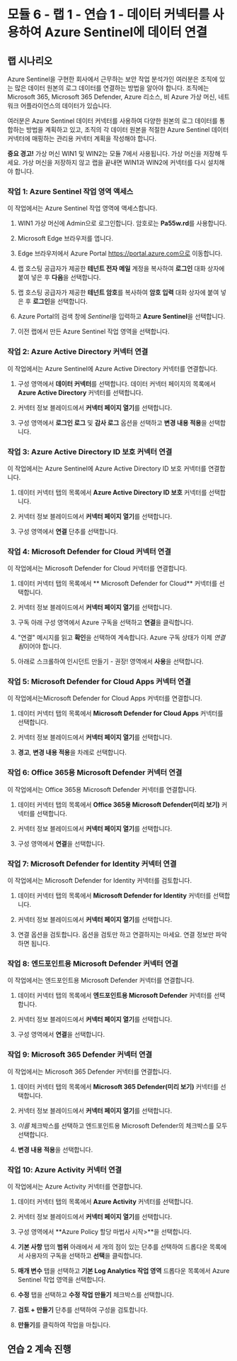 ﻿# 모듈 6 - 랩 1 - 연습 1 - 데이터 커넥터를 사용하여 Azure Sentinel에 데이터 연결

## 랩 시나리오

Azure Sentinel을 구현한 회사에서 근무하는 보안 작업 분석가인 여러분은 조직에 있는 많은 데이터 원본의 로그 데이터를 연결하는 방법을 알아야 합니다. 조직에는 Microsoft 365, Microsoft 365 Defender, Azure 리소스, 비 Azure 가상 머신, 네트워크 어플라이언스의 데이터가 있습니다.

여러분은 Azure Sentinel 데이터 커넥터를 사용하여 다양한 원본의 로그 데이터를 통합하는 방법을 계획하고 있고, 조직의 각 데이터 원본을 적절한 Azure Sentinel 데이터 커넥터에 매핑하는 관리용 커넥터 계획을 작성해야 합니다.

**중요 경고!**  가상 머신 WIN1 및 WIN2는 모듈 7에서 사용됩니다.  가상 머신을 저장해 두세요.   가상 머신을 저장하지 않고 랩을 끝내면 WIN1과 WIN2에 커넥터를 다시 설치해야 합니다.

### 작업 1: Azure Sentinel 작업 영역 액세스

이 작업에서는 Azure Sentinel 작업 영역에 액세스합니다.

1. WIN1 가상 머신에 Admin으로 로그인합니다. 암호로는 **Pa55w.rd**를 사용합니다.  

2. Microsoft Edge 브라우저를 엽니다.

3. Edge 브라우저에서 Azure Portal https://portal.azure.com으로 이동합니다.

4. 랩 호스팅 공급자가 제공한 **테넌트 전자 메일** 계정을 복사하여 **로그인** 대화 상자에 붙여 넣은 후 **다음**을 선택합니다.

5. 랩 호스팅 공급자가 제공한 **테넌트 암호**를 복사하여 **암호 입력** 대화 상자에 붙여 넣은 후 **로그인**을 선택합니다.

6. Azure Portal의 검색 창에 *Sentinel*을 입력하고 **Azure Sentinel**을 선택합니다.

7. 이전 랩에서 만든 Azure Sentinel 작업 영역을 선택합니다.

### 작업 2: Azure Active Directory 커넥터 연결

이 작업에서는 Azure Sentinel에 Azure Active Directory 커넥터를 연결합니다.

1. 구성 영역에서 **데이터 커넥터**를 선택합니다.  데이터 커넥터 페이지의 목록에서 **Azure Active Directory** 커넥터를 선택합니다.

2. 커넥터 정보 블레이드에서 **커넥터 페이지 열기**를 선택합니다.

3. 구성 영역에서 **로그인 로그** 및 **감사 로그** 옵션을 선택하고 **변경 내용 적용**을 선택합니다.

### 작업 3: Azure Active Directory ID 보호 커넥터 연결

이 작업에서는 Azure Sentinel에 Azure Active Directory ID 보호 커넥터를 연결합니다.

1. 데이터 커넥터 탭의 목록에서 **Azure Active Directory ID 보호** 커넥터를 선택합니다.

2. 커넥터 정보 블레이드에서 **커넥터 페이지 열기**를 선택합니다.

3. 구성 영역에서 **연결** 단추를 선택합니다.

### 작업 4: Microsoft Defender for Cloud 커넥터 연결

이 작업에서는 Microsoft Defender for Cloud 커넥터를 연결합니다.

1. 데이터 커넥터 탭의 목록에서 ** Microsoft Defender for Cloud** 커넥터를 선택합니다.

2. 커넥터 정보 블레이드에서 **커넥터 페이지 열기**를 선택합니다.

3. 구독 아래 구성 영역에서 Azure 구독을 선택하고 **연결**을 클릭합니다.

4. "연결" 메시지를 읽고 **확인**을 선택하여 계속합니다. Azure 구독 상태가 이제 *연결됨*이어야 합니다.

5. 아래로 스크롤하여 인시던트 만들기 - 권장! 영역에서 **사용**을 선택합니다.

### 작업 5: Microsoft Defender for Cloud Apps 커넥터 연결

이 작업에서는Microsoft Defender for Cloud Apps 커넥터를 연결합니다.

1. 데이터 커넥터 탭의 목록에서 **Microsoft Defender for Cloud Apps** 커넥터를 선택합니다.

2. 커넥터 정보 블레이드에서 **커넥터 페이지 열기**를 선택합니다.

3. **경고**, **변경 내용 적용**을 차례로 선택합니다.

### 작업 6: Office 365용 Microsoft Defender 커넥터 연결

이 작업에서는 Office 365용 Microsoft Defender 커넥터를 연결합니다.

1. 데이터 커넥터 탭의 목록에서 **Office 365용 Microsoft Defender(미리 보기)** 커넥터를 선택합니다.

2. 커넥터 정보 블레이드에서 **커넥터 페이지 열기**를 선택합니다.

3. 구성 영역에서 **연결**을 선택합니다.

### 작업 7: Microsoft Defender for Identity 커넥터 연결

이 작업에서는 Microsoft Defender for Identity 커넥터를 검토합니다.

1. 데이터 커넥터 탭의 목록에서 **Microsoft Defender for Identity** 커넥터를 선택합니다.

2. 커넥터 정보 블레이드에서 **커넥터 페이지 열기**를 선택합니다.

3. 연결 옵션을 검토합니다. 옵션을 검토만 하고 연결하지는 마세요. 연결 정보만 파악하면 됩니다.

### 작업 8: 엔드포인트용 Microsoft Defender 커넥터 연결

이 작업에서는 엔드포인트용 Microsoft Defender 커넥터를 연결합니다.

1. 데이터 커넥터 탭의 목록에서 **엔드포인트용 Microsoft Defender** 커넥터를 선택합니다.

2. 커넥터 정보 블레이드에서 **커넥터 페이지 열기**를 선택합니다.

3. 구성 영역에서 **연결**을 선택합니다.

### 작업 9: Microsoft 365 Defender 커넥터 연결

이 작업에서는 Microsoft 365 Defender 커넥터를 연결합니다.

1. 데이터 커넥터 탭의 목록에서 **Microsoft 365 Defender(미리 보기)** 커넥터를 선택합니다.

2. 커넥터 정보 블레이드에서 **커넥터 페이지 열기**를 선택합니다.

3. *이름* 체크박스를 선택하고 엔드포인트용 Microsoft Defender의 체크박스를 모두 선택합니다.

4. **변경 내용 적용**을 선택합니다.

### 작업 10: Azure Activity 커넥터 연결

이 작업에서는 Azure Activity 커넥터를 연결합니다.

1. 데이터 커넥터 탭의 목록에서 **Azure Activity** 커넥터를 선택합니다.

2. 커넥터 정보 블레이드에서 **커넥터 페이지 열기**를 선택합니다.

3. 구성 영역에서 **Azure Policy 할당 마법사 시작>**을 선택합니다.

4. **기본 사항** 탭의 **범위** 아래에서 세 개의 점이 있는 단추를 선택하여 드롭다운 목록에서 사용자의 구독을 선택하고 **선택**을 클릭합니다.

5. **매개 변수** 탭을 선택하고 **기본 Log Analytics 작업 영역** 드롭다운 목록에서 Azure Sentinel 작업 영역을 선택합니다.

6. **수정** 탭을 선택하고 **수정 작업 만들기** 체크박스를 선택합니다.

7. **검토 + 만들기** 단추를 선택하여 구성을 검토합니다.

8. **만들기**를 클릭하여 작업을 마칩니다.

## 연습 2 계속 진행
